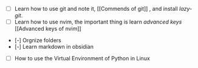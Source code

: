 - [ ] Learn how to use git and note it, [[Commends of git]] , and install *lazy-git*.
- [ ] Learn how to use nvim, the important thing is learn *advanced keys* [[Advanced keys of nvim]]
- [-] Orgnize folders
- [-] Learn markdown in obsidian
- [ ] How to use the Virtual Environment of Python in Linux